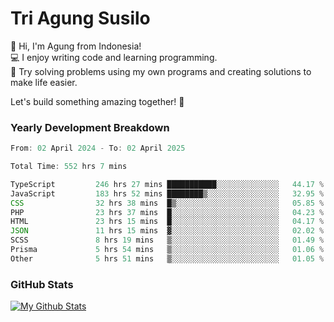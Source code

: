 # Tri Agung Susilo

👋 Hi, I'm Agung from Indonesia!<br>
💻 I enjoy writing code and learning programming.<br>
🧠 Try solving problems using my own programs and creating solutions to make life easier.

Let's build something amazing together! 🚀

### Yearly Development Breakdown

<!--START_SECTION:waka-->

```TypeScript JavaScript PHP
From: 02 April 2024 - To: 02 April 2025

Total Time: 552 hrs 7 mins

TypeScript         246 hrs 27 mins ███████████░░░░░░░░░░░░░░   44.17 %
JavaScript         183 hrs 52 mins ████████▒░░░░░░░░░░░░░░░░   32.95 %
CSS                32 hrs 38 mins  █▒░░░░░░░░░░░░░░░░░░░░░░░   05.85 %
PHP                23 hrs 37 mins  █░░░░░░░░░░░░░░░░░░░░░░░░   04.23 %
HTML               23 hrs 15 mins  █░░░░░░░░░░░░░░░░░░░░░░░░   04.17 %
JSON               11 hrs 15 mins  ▓░░░░░░░░░░░░░░░░░░░░░░░░   02.02 %
SCSS               8 hrs 19 mins   ▒░░░░░░░░░░░░░░░░░░░░░░░░   01.49 %
Prisma             5 hrs 54 mins   ▒░░░░░░░░░░░░░░░░░░░░░░░░   01.06 %
Other              5 hrs 51 mins   ▒░░░░░░░░░░░░░░░░░░░░░░░░   01.05 %
```

<!--END_SECTION:waka-->

### GitHub Stats

[![My Github Stats](https://github-readme-stats.vercel.app/api?username=triagung128&show_icons=true&hide=contribs,issues&count_private=true&theme=tokyonight)](https://github.com/triagung128)

<!-- [![Top Langs](https://github-readme-stats.vercel.app/api/top-langs/?username=triagung128&layout=compact)](https://github.com/triagung128) -->
